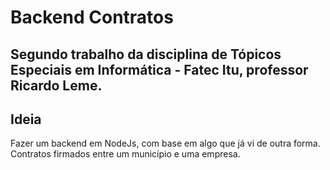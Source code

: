 # Backend Contratos
  Segundo trabalho da disciplina de Tópicos Especiais em Informática - **Fatec Itu**, professor **Ricardo Leme**.
---
## Ideia
  Fazer um backend em NodeJs, com base em algo que já vi de outra forma. Contratos firmados entre um município e uma empresa.


